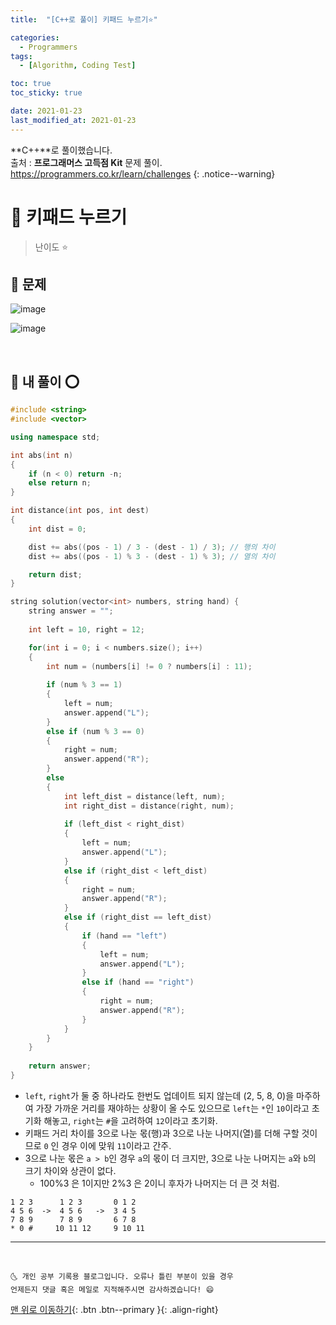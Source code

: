 ```yaml
---
title:  "[C++로 풀이] 키패드 누르기⭐" 

categories:
  - Programmers
tags:
  - [Algorithm, Coding Test]

toc: true
toc_sticky: true

date: 2021-01-23
last_modified_at: 2021-01-23
---
```

**C++**로 풀이했습니다.  
출처 : **프로그래머스 고득점 Kit** 문제 풀이. <https://programmers.co.kr/learn/challenges>
{: .notice--warning}

# 📌 키패드 누르기

> 난이도 ⭐

## 🚀 문제

![image](https://user-images.githubusercontent.com/42318591/105588260-d13fc780-5dd4-11eb-935f-eb527b516363.png)

![image](https://user-images.githubusercontent.com/42318591/105588523-e288d400-5dd4-11eb-92d2-4fe28dcc7a88.png)


<br>

## 🚀 내 풀이 ⭕

```cpp
#include <string>
#include <vector>

using namespace std;

int abs(int n)
{
    if (n < 0) return -n;
    else return n;
}

int distance(int pos, int dest)
{
    int dist = 0;

    dist += abs((pos - 1) / 3 - (dest - 1) / 3); // 행의 차이       
    dist += abs((pos - 1) % 3 - (dest - 1) % 3); // 열의 차이

    return dist;
}

string solution(vector<int> numbers, string hand) {
    string answer = "";
    
    int left = 10, right = 12;

    for(int i = 0; i < numbers.size(); i++)
    {
        int num = (numbers[i] != 0 ? numbers[i] : 11);
        
        if (num % 3 == 1)
        {
            left = num;
            answer.append("L");
        }
        else if (num % 3 == 0)
        {
            right = num;
            answer.append("R");
        }
        else
        {
            int left_dist = distance(left, num);
            int right_dist = distance(right, num);
            
            if (left_dist < right_dist)
            {
                left = num;
                answer.append("L");
            }
            else if (right_dist < left_dist)
            {
                right = num;
                answer.append("R");
            }
            else if (right_dist == left_dist)
            {
                if (hand == "left")
                {
                    left = num;
                    answer.append("L");
                }
                else if (hand == "right")
                {
                    right = num;
                    answer.append("R");
                }
            }   
        }
    }
    
    return answer;
}
```

- `left`, `right`가 둘 중 하나라도 한번도 업데이트 되지 않는데 (2, 5, 8, 0)을 마주하여 가장 가까운 거리를 재야하는 상황이 올 수도 있으므로 `left`는 `*`인 `10`이라고 초기화 해놓고, `right`는 `#`을 고려하여 `12`이라고 초기화.
- 키패드 거리 차이를 3으로 나눈 몫(행)과 3으로 나눈 나머지(열)를 더해 구할 것이므로 `0` 인 경우 이에 맞워 `11`이라고 간주.
- 3으로 나눈 몫은 `a > b`인 경우 `a`의 몫이 더 크지만, 3으로 나눈 나머지는 `a`와 `b`의 크기 차이와 상관이 없다. 
  - 100%3 은 1이지만 2%3 은 2이니 후자가 나머지는 더 큰 것 처럼.

```
1 2 3      1 2 3       0 1 2
4 5 6  ->  4 5 6   ->  3 4 5 
7 8 9      7 8 9       6 7 8
* 0 #     10 11 12     9 10 11
```

***
<br>

    🌜 개인 공부 기록용 블로그입니다. 오류나 틀린 부분이 있을 경우 
    언제든지 댓글 혹은 메일로 지적해주시면 감사하겠습니다! 😄

[맨 위로 이동하기](#){: .btn .btn--primary }{: .align-right}